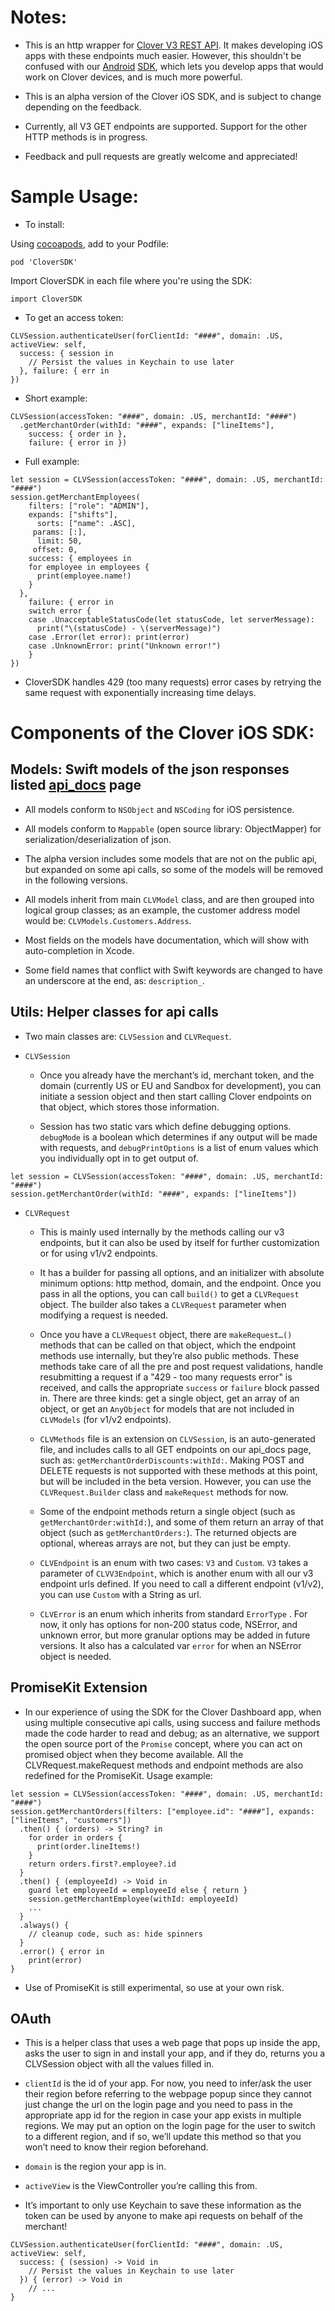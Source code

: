 
# Notes:

- This is an http wrapper for [Clover V3 REST API](https://www.clover.com/api_docs). It makes developing iOS apps with these endpoints much easier. However, this shouldn't be confused with our [Android](https://docs.clover.com/build/android-apps/) [SDK](https://github.com/clover/clover-android-sdk), which lets you develop apps that would work on Clover devices, and is much more powerful.

- This is an alpha version of the Clover iOS SDK, and is subject to change depending on the feedback.

- Currently, all V3 GET endpoints are supported. Support for the other HTTP methods is in progress.

- Feedback and pull requests are greatly welcome and appreciated!


# Sample Usage:

- To install:

Using [cocoapods](https://guides.cocoapods.org/using/getting-started.html), add to your Podfile:

```
pod 'CloverSDK'
```

Import CloverSDK in each file where you're using the SDK:


```
import CloverSDK
```

- To get an access token:

```
CLVSession.authenticateUser(forClientId: "####", domain: .US, activeView: self,
  success: { session in
    // Persist the values in Keychain to use later
  }, failure: { err in
})
```

- Short example:

```
CLVSession(accessToken: "####", domain: .US, merchantId: "####")
  .getMerchantOrder(withId: "####", expands: ["lineItems"],
    success: { order in },
    failure: { error in })
```

- Full example:

```
let session = CLVSession(accessToken: "####", domain: .US, merchantId: "####")
session.getMerchantEmployees(
  	filters: ["role": "ADMIN"],
  	expands: ["shifts"],
  	  sorts: ["name": .ASC],
     params: [:],
      limit: 50,
     offset: 0,
    success: { employees in
    for employee in employees {
      print(employee.name!)
    }
  },
    failure: { error in
    switch error {
    case .UnacceptableStatusCode(let statusCode, let serverMessage):
      print("\(statusCode) - \(serverMessage)")
    case .Error(let error): print(error)
    case .UnknownError: print("Unknown error!")
    }
})
```

- CloverSDK handles 429 (too many requests) error cases by retrying the same request with exponentially increasing time delays.

# Components of the Clover iOS SDK:

## Models: Swift models of the json responses listed [api_docs](https://www.clover.com/api_docs) page

- All models conform to `NSObject` and `NSCoding` for iOS persistence.

- All models conform to `Mappable`  (open source library: ObjectMapper) for serialization/deserialization of json.

- The alpha version includes some models that are not on the public api, but expanded on some api calls, so some of the models will be removed in the following versions.

- All models inherit from main `CLVModel`  class, and are then grouped into logical group classes; as an example, the customer address model would be: `CLVModels.Customers.Address`.

- Most fields on the models have documentation, which will show with auto-completion in Xcode.

- Some field names that conflict with Swift keywords are changed to have an underscore at the end, as: `description_`.

## Utils: Helper classes for api calls

- Two main classes are: `CLVSession` and `CLVRequest`.

- `CLVSession`

  - Once you already have the merchant’s id, merchant token, and the domain (currently US or EU and Sandbox for development), you can initiate a session object and then start calling Clover endpoints on that object, which stores those information.

  - Session has two static vars which define debugging options. `debugMode` is a boolean which determines if any output will be made with requests, and `debugPrintOptions` is a list of enum values which you individually opt in to get output of.

```
let session = CLVSession(accessToken: "####", domain: .US, merchantId: "####")
session.getMerchantOrder(withId: "####", expands: ["lineItems"])
```

- `CLVRequest`

  - This is mainly used internally by the methods calling our v3 endpoints, but it can also be used by itself for further customization or for using v1/v2 endpoints.

  - It has a builder for passing all options, and an initializer with absolute minimum options: http method, domain, and the endpoint. Once you pass in all the options, you   can call `build()` to get a `CLVRequest` object. The builder also takes a `CLVRequest` parameter when modifying a request is needed.

  - Once you have a `CLVRequest` object, there are `makeRequest…()` methods that can be called on that object, which the endpoint methods use internally, but they’re also public methods. These methods take care of all the pre and post request validations, handle resubmitting a request if a "429 - too many requests error" is received, and calls the appropriate `success` or `failure` block passed in. There are three kinds: get a single object, get an array of an object, or get an `AnyObject` for models that are not included in `CLVModels` (for v1/v2 endpoints).

  - `CLVMethods` file is an extension on `CLVSession`, is an auto-generated file, and includes calls to all GET endpoints on our api_docs page, such as: `getMerchantOrderDiscounts:withId:`. Making POST and DELETE requests is not supported with these methods at this point, but will be included in the beta version. However, you can use the `CLVRequest.Builder` class and `makeRequest` methods for now.

  - Some of the endpoint methods return a single object (such as `getMerchantOrder:withId:`), and some of them return an array of that object (such as `getMerchantOrders:`). The returned objects are optional, whereas arrays are not, but they can just be empty.

  - `CLVEndpoint` is an enum with two cases: `V3` and `Custom`. `V3` takes a parameter of `CLVV3Endpoint`, which is another enum with all our v3 endpoint urls defined. If you need to call a different endpoint (v1/v2), you can use `Custom` with a String as url.

  - `CLVError` is an enum which inherits from standard `ErrorType` . For now, it only has options for non-200 status code, NSError, and unknown error, but more granular options may be added in future versions. It also has a calculated var `error` for when an NSError object is needed.

## PromiseKit Extension

- In our experience of using the SDK for the Clover Dashboard app, when using multiple consecutive api calls, using success and failure methods made the code harder to read and debug; as an alternative, we support the open source port of the `Promise` concept, where you can act on promised object when they become available. All the CLVRequest.makeRequest methods and endpoint methods are also redefined for the PromiseKit. Usage example:

```
let session = CLVSession(accessToken: "####", domain: .US, merchantId: "####")
session.getMerchantOrders(filters: ["employee.id": "####"], expands: ["lineItems", "customers"])
  .then() { (orders) -> String? in
    for order in orders {
      print(order.lineItems!)
    }
    return orders.first?.employee?.id
  }
  .then() { (employeeId) -> Void in
    guard let employeeId = employeeId else { return }
    session.getMerchantEmployee(withId: employeeId)
    ...
  }
  .always() {
    // cleanup code, such as: hide spinners
  }
  .error() { error in
    print(error)
}
```

- Use of PromiseKit is still experimental, so use at your own risk.

## OAuth

- This is a helper class that uses a web page that pops up inside the app, asks the user to sign in and install your app, and if they do, returns you a CLVSession object with all the values filled in.

- `clientId` is the id of your app. For now, you need to infer/ask the user their region before referring to the webpage popup since they cannot just change the url on the login page and you need to pass in the appropriate app id for the region in case your app exists in multiple regions. We may put an option on the login page for the user to switch to a different region, and if so, we’ll update this method so that you won’t need to know their region beforehand.

- `domain` is the region your app is in.

- `activeView` is the ViewController you’re calling this from.

- It’s important to only use Keychain to save these information as the token can be used by anyone to make api requests on behalf of the merchant!

```
CLVSession.authenticateUser(forClientId: "####", domain: .US, activeView: self,
  success: { (session) -> Void in
    // Persist the values in Keychain to use later
  }) { (error) -> Void in
    // ...
}
```
